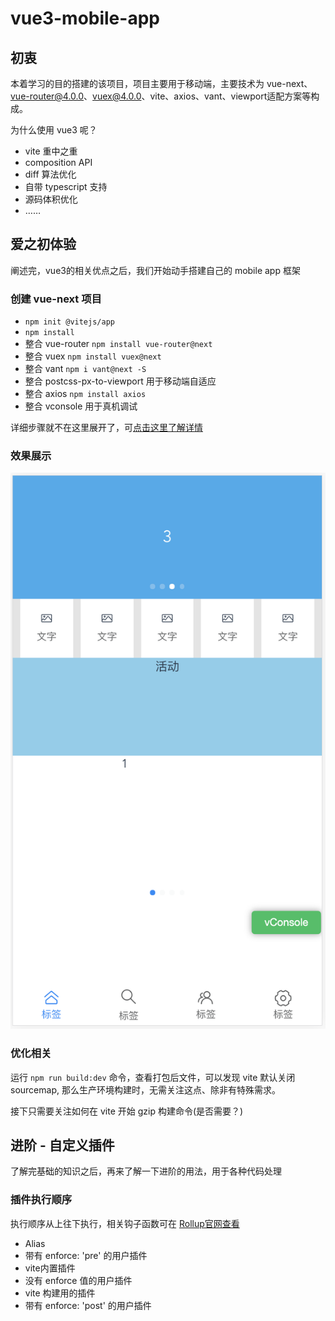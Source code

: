 # vue3-mobile-app

## 初衷

本着学习的目的搭建的该项目，项目主要用于移动端，主要技术为 vue-next、vue-router@4.0.0、vuex@4.0.0、vite、axios、vant、viewport适配方案等构成。

为什么使用 vue3 呢？

- vite 重中之重
- composition API
- diff 算法优化
- 自带 typescript 支持
- 源码体积优化
- ……

## 爱之初体验

阐述完，vue3的相关优点之后，我们开始动手搭建自己的 mobile app 框架  

### 创建 vue-next 项目

- `npm init @vitejs/app`
- `npm install`
- 整合 vue-router `npm install vue-router@next`
- 整合 vuex `npm install vuex@next`
- 整合 vant `npm i vant@next -S`
- 整合 postcss-px-to-viewport 用于移动端自适应
- 整合 axios `npm install axios`
- 整合 vconsole 用于真机调试

详细步骤就不在这里展开了，可[点击这里了解详情](https://github.com/LeeJianQ/wapp/tree/master)

### 效果展示

![首页](./src/assets/images/demo.png "home")

### 优化相关

运行 `npm run build:dev` 命令，查看打包后文件，可以发现 vite 默认关闭 sourcemap, 那么生产环境构建时，无需关注这点、除非有特殊需求。  

接下只需要关注如何在 vite 开始 gzip 构建命令(是否需要？)

## 进阶 - 自定义插件

了解完基础的知识之后，再来了解一下进阶的用法，用于各种代码处理

### 插件执行顺序

执行顺序从上往下执行，相关钩子函数可在 [Rollup官网查看](https://rollupjs.org/guide/en/#plugin-development)  

- Alias
- 带有 enforce: 'pre' 的用户插件
- vite内置插件
- 没有 enforce 值的用户插件
- vite 构建用的插件
- 带有 enforce: 'post' 的用户插件